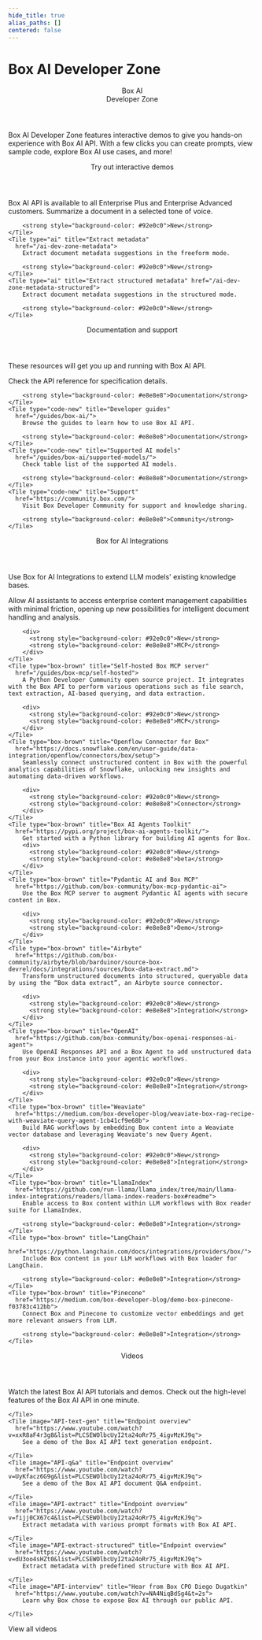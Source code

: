 ```yaml
---
hide_title: true
alias_paths: []
centered: false
---
```

# Box AI Developer Zone

<Centered wide id="ai-developer-zone" >
  <HeroImage type="AiDevZone" imageWidth="600" imageHeight="400">
    <Header>
      Box AI</br>
      Developer Zone
    </Header>

Box AI Developer Zone features interactive
demos to give you hands-on experience with Box AI API.
With a few clicks you can create prompts,
view sample code, explore Box AI use cases, and more!
  </HeroImage>
</Centered>

<Centered mid>
  <Header centered>
    Try out interactive demos
  </Header>
    Box AI API is available to all Enterprise Plus and Enterprise Advanced customers.

  <TileGrid rows="4">
    <Tile type="ai" title="Get a summary" href="/ai-dev-zone-summary">
        Summarize a document in a selected tone of voice.

        <strong style="background-color: #92e0c0">New</strong>
    </Tile>
    <Tile type="ai" title="Extract metadata"
      href="/ai-dev-zone-metadata">
        Extract document metadata suggestions in the freeform mode.

        <strong style="background-color: #92e0c0">New</strong>
    </Tile>
    <Tile type="ai" title="Extract structured metadata" href="/ai-dev-zone-metadata-structured">
        Extract document metadata suggestions in the structured mode.

        <strong style="background-color: #92e0c0">New</strong>
    </Tile>
  </TileGrid>
</Centered>

<Centered mid>
  <Header>
    Documentation and support
  </Header>
  <p style="text-align: left; margin-left: 0;">
    These resources will get you up and running with Box AI API.
  </p>

  <TileGrid rows="4">
    <Tile type="code-new" title="AI API reference"
      href="/reference/resources/ai-response/">
        Check the API reference for specification details.

        <strong style="background-color: #e8e8e8">Documentation</strong>
    </Tile>
    <Tile type="code-new" title="Developer guides"
      href="/guides/box-ai/">
        Browse the guides to learn how to use Box AI API.

        <strong style="background-color: #e8e8e8">Documentation</strong>
    </Tile>
    <Tile type="code-new" title="Supported AI models"
      href="/guides/box-ai/supported-models/">
        Check table list of the supported AI models.

        <strong style="background-color: #e8e8e8">Documentation</strong>
    </Tile>
    <Tile type="code-new" title="Support"
      href="https://community.box.com/">
        Visit Box Developer Community for support and knowledge sharing.

        <strong style="background-color: #e8e8e8">Community</strong>
    </Tile>
  </TileGrid>
</Centered>

<Centered mid>
  <Header>
    Box for AI Integrations
  </Header>
  <p style="text-align: left; margin-left: 0;">
    Use Box for AI Integrations to extend LLM models' existing knowledge bases.
  </p>

  <TileGrid rows="4">
    <Tile type="box-brown" title="Box MCP server"
      href="/guides/box-mcp/box-mcp-server">
        Allow AI assistants to access enterprise content management capabilities with minimal friction, opening up new possibilities for intelligent document handling and analysis.

        <div>
          <strong style="background-color: #92e0c0">New</strong>
          <strong style="background-color: #e8e8e8">MCP</strong>
        </div>
    </Tile>
    <Tile type="box-brown" title="Self-hosted Box MCP server"
      href="/guides/box-mcp/self-hosted">
        A Python Developer Cummunity open source project. It integrates with the Box API to perform various operations such as file search, text extraction, AI-based querying, and data extraction.

        <div>
          <strong style="background-color: #92e0c0">New</strong>
          <strong style="background-color: #e8e8e8">MCP</strong>
        </div>
    </Tile>
    <Tile type="box-brown" title="Openflow Connector for Box"
      href="https://docs.snowflake.com/en/user-guide/data-integration/openflow/connectors/box/setup">
        Seamlessly connect unstructured content in Box with the powerful analytics capabilities of Snowflake, unlocking new insights and automating data-driven workflows.

        <div>
          <strong style="background-color: #92e0c0">New</strong>
          <strong style="background-color: #e8e8e8">Connector</strong>
        </div>
    </Tile>
    <Tile type="box-brown" title="Box AI Agents Toolkit"
      href="https://pypi.org/project/box-ai-agents-toolkit/">
        Get started with a Python library for building AI agents for Box.
        <div>
          <strong style="background-color: #92e0c0">New</strong>
          <strong style="background-color: #e8e8e8">beta</strong>
        </div>
    </Tile>
    <Tile type="box-brown" title="Pydantic AI and Box MCP"
      href="https://github.com/box-community/box-mcp-pydantic-ai">
        Use the Box MCP server to augment Pydantic AI agents with secure content in Box.

        <div>
          <strong style="background-color: #92e0c0">New</strong>
          <strong style="background-color: #e8e8e8">Demo</strong>
        </div>
    </Tile>
    <Tile type="box-brown" title="Airbyte"
      href="https://github.com/box-community/airbyte/blob/barduinor/source-box-devrel/docs/integrations/sources/box-data-extract.md">
        Transform unstructured documents into structured, queryable data by using the “Box data extract”, an Airbyte source connector.
        
        <div>
          <strong style="background-color: #92e0c0">New</strong>
          <strong style="background-color: #e8e8e8">Integration</strong>
        </div>
    </Tile>
    <Tile type="box-brown" title="OpenAI"
      href="https://github.com/box-community/box-openai-responses-ai-agent">
        Use OpenAI Responses API and a Box Agent to add unstructured data from your Box instance into your agentic workflows.
        
        <div>
          <strong style="background-color: #92e0c0">New</strong>
          <strong style="background-color: #e8e8e8">Integration</strong>
        </div>
    </Tile>
    <Tile type="box-brown" title="Weaviate"
      href="https://medium.com/box-developer-blog/weaviate-box-rag-recipe-with-weaviate-query-agent-1cb41cf9e68b">
        Build RAG workflows by embedding Box content into a Weaviate vector database and leveraging Weaviate's new Query Agent.
        
        <div>
          <strong style="background-color: #92e0c0">New</strong>
          <strong style="background-color: #e8e8e8">Integration</strong>
        </div>
    </Tile>
    <Tile type="box-brown" title="LlamaIndex"
      href="https://github.com/run-llama/llama_index/tree/main/llama-index-integrations/readers/llama-index-readers-box#readme">
        Enable access to Box content within LLM workflows with Box reader suite for LlamaIndex.

        <strong style="background-color: #e8e8e8">Integration</strong>
    </Tile>
    <Tile type="box-brown" title="LangChain"
      href="https://python.langchain.com/docs/integrations/providers/box/">
        Include Box content in your LLM workflows with Box loader for LangChain.

        <strong style="background-color: #e8e8e8">Integration</strong>
    </Tile>
    <Tile type="box-brown" title="Pinecone"
      href="https://medium.com/box-developer-blog/demo-box-pinecone-f03783c412bb">
        Connect Box and Pinecone to customize vector embeddings and get more relevant answers from LLM.

        <strong style="background-color: #e8e8e8">Integration</strong>
    </Tile>
  </TileGrid>
</Centered>

<Centered mid>
  <Header centered>
    Videos
  </Header>
  Watch the latest Box AI API tutorials and demos.

  <TileGrid rows="3">
    <Tile image="AI-API" title="AI API overview"
      href="https://www.youtube.com/watch?v=amhOj0YRVRQ&list=PLCSEWOlbcUyI2ta24oRr75_4igvMzKJ9q">
        Check out the high-level features of the Box AI API in one minute.

    </Tile>
    <Tile image="API-text-gen" title="Endpoint overview"
      href="https://www.youtube.com/watch?v=xxR8aF4r3g8&list=PLCSEWOlbcUyI2ta24oRr75_4igvMzKJ9q">
        See a demo of the Box AI API text generation endpoint. 

    </Tile>
    <Tile image="API-q&a" title="Endpoint overview"
      href="https://www.youtube.com/watch?v=UyKfacz6G9g&list=PLCSEWOlbcUyI2ta24oRr75_4igvMzKJ9q">
        See a demo of the Box AI API document Q&A endpoint.

    </Tile>
    <Tile image="API-extract" title="Endpoint overview"
      href="https://www.youtube.com/watch?v=fijj0CX67c4&list=PLCSEWOlbcUyI2ta24oRr75_4igvMzKJ9q">
        Extract metadata with various prompt formats with Box AI API.

    </Tile>
    <Tile image="API-extract-structured" title="Endpoint overview"
      href="https://www.youtube.com/watch?v=dU3oo4sHZt0&list=PLCSEWOlbcUyI2ta24oRr75_4igvMzKJ9q">
        Extract metadata with predefined structure with Box AI API.

    </Tile>
    <Tile image="API-interview" title="Hear from Box CPO Diego Dugatkin"
      href="https://www.youtube.com/watch?v=NA4NiqBdSg4&t=2s">
        Learn why Box chose to expose Box AI through our public API.

    </Tile>
  </TileGrid>

  <More secondary="true" to='https://www.youtube.com/watch?v=amhOj0YRVRQ&list=PLCSEWOlbcUyI2ta24oRr75_4igvMzKJ9q' center>
    View all videos
  </More>
</Centered>
